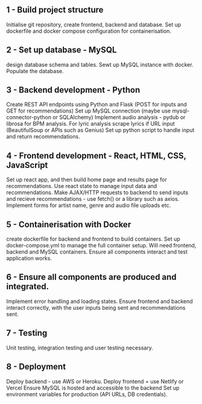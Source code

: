 
## 1 - Build project structure
Initialise git repository, create frontend, backend and database.
Set up dockerfile and docker compose configuration for containerisation.

## 2 - Set up database - MySQL
design database schema and tables. 
Sewt up MySQL instance with docker.
Populate the database.

## 3 - Backend development - Python
Create REST API endpoints using Python and Flask (POST for inputs and GET for recommendations)
Set up MySQL connection (maybe use mysql-connector-python or SQLAlchemy)
Implement audio analysis - pydub or librosa for BPM analysis. For lyric analysis scrape lyrics if URL input (BeautifulSoup or APIs such as Genius)
Set up python script to handle input and return recommendations.

## 4 - Frontend development - React, HTML, CSS, JavaScript
Set up react app, and then build home page and results page for recommendations.
Use react state to manage input data and recommendations. Make AJAX/HTTP requests to backend to send inputs and recieve recommendations - use fetch() or a library such as axios.
Implement forms for artist name, genre and audio file uploads etc.

## 5 - Containerisation with Docker
create dockerfile for backend and frontend to build containers.
Set up docker-compose.yml to manage the full container setup. Will need frontend, backend and MySQL containers.
Ensure all components interact and test application works.

## 6 - Ensure all components are produced and integrated.
Implement error handling and loading states. 
Ensure frontend and backend interact correctly, with the user inputs being sent and recommendations sent.

## 7 - Testing
Unit testing, integration testing and user testing necessary.

## 8 - Deployment
Deploy backend - use AWS or Heroku.
Deploy frontend = use Netlify or Vercel
Ensure MySQL is hosted and accessible to the backend
Set up environment variables for production (API URLs, DB credentials).
